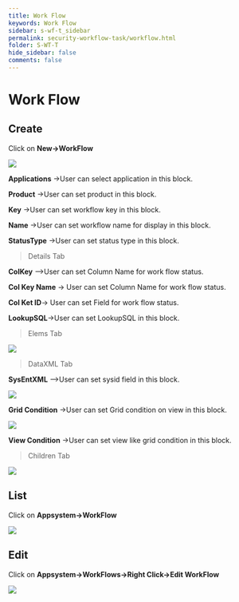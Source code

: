 ```yaml
---
title: Work Flow
keywords: Work Flow
sidebar: s-wf-t_sidebar
permalink: security-workflow-task/workflow.html
folder: S-WT-T
hide_sidebar: false
comments: false
---
```


# Work Flow

## Create

Click on **New->WorkFlow**

![](/images/createworkflow.jpg)

**Applications** ->User can select application in this block.

**Product** ->User can set product in this block.

**Key** ->User can set workflow key in this block.

**Name** ->User can set workflow name for display in this block.

**StatusType** ->User can set status type in this block.

>Details Tab

**ColKey** —>User can set Column Name for work flow status.

**Col Key Name** -> User can set Column Name for work flow status.

**Col Ket ID**-> User can set Field for work flow status.

**LookupSQL**->User can set LookupSQL in this block.

>Elems Tab

![](/images/workflowelems.jpg)

>DataXML Tab

**SysEntXML** —>User can set sysid field in this block.

![](/images/workflowsysentxml.jpg)

**Grid Condition** ->User can set Grid condition on view in this block.

![](/images/workflowgridcondition.jpg)

**View Condition** ->User can set view like grid condition in this block.

>Children Tab

![](/images/workflowchildrentab.png)

## List

Click on  **Appsystem->WorkFlow**

![](/images/workflowlist.jpg)

##  Edit

Click on **Appsystem->WorkFlows->Right Click->Edit WorkFlow**

![](/images/workflowedit.jpg)
